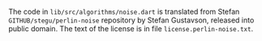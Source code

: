 
The code in `lib/src/algorithms/noise.dart` is translated from Stefan `GITHUB/stegu/perlin-noise`
repository by Stefan Gustavson, released into public domain. The text of the license is in file
`license.perlin-noise.txt`.
